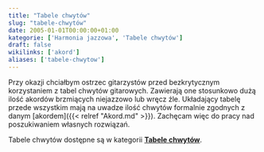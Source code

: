 ```yaml
---
title: "Tabele chwytów"
slug: "tabele-chwytów"
date: 2005-01-01T00:00:00+01:00
kategorie: ['Harmonia jazzowa', 'Tabele chwytów']
draft: false
wikilinks: ['akord']
aliases: ['tabele-chwytow']
---
```

Przy okazji chciałbym ostrzec gitarzystów przed bezkrytycznym
korzystaniem z tabel chwytów gitarowych. Zawierają one stosunkowo dużą
ilość akordów brzmiących niejazzowo lub wręcz źle. Układający tabelę
przede wszystkim mają na uwadze ilość chwytów formalnie zgodnych z danym
[akordem]({{< relref "Akord.md" >}}). Zachęcam więc do pracy nad poszukiwaniem
własnych rozwiązań.

Tabele chwytów dostępne są w kategorii **[Tabele
chwytów](/kategorie/tabele-chwytów "Kategoria Tabele chwytów")**.

